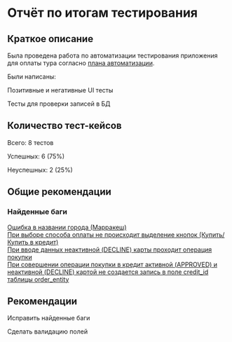 # Отчёт по итогам тестирования


## Краткое описание


Была проведена работа по автоматизации тестирования приложения для оплаты тура согласно [плана автоматизации](https://github.com/Che-Julia/Graduation_project/blob/main/Plan.md).

Были написаны:

Позитивные и негативные UI тесты

Тесты для проверки записей в БД


## Количество тест-кейсов
Всего: 8 тестов

Успешных: 6 (75%)

Неуспешных: 2 (25%)


## Общие рекомендации

### Найденные баги
[Ошибка в названии города (Марракеш)](https://github.com/Che-Julia/Graduation_project/issues/1)\
[При выборе способа оплаты не происходит выделение кнопок (Купить/Купить в кредит)](https://github.com/Che-Julia/Graduation_project/issues/2)\
[При вводе данных неактивной (DECLINE) карты проходит операция покупки](https://github.com/Che-Julia/Graduation_project/issues/3)\
[При совершении операции покупки в кредит активной (APPROVED) и неактивной (DECLINE) картой не создается запись в поле credit_id таблицы order_entity](https://github.com/Che-Julia/Graduation_project/issues/4)
## Рекомендации
Исправить найденные баги

Сделать валидацию полей
